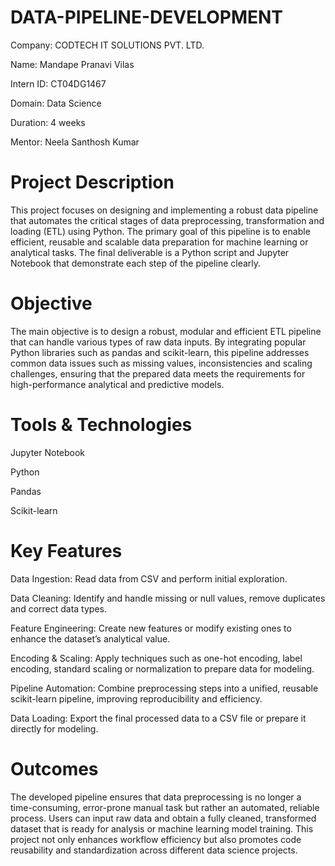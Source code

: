 # DATA-PIPELINE-DEVELOPMENT

Company: CODTECH IT SOLUTIONS PVT. LTD.

Name: Mandape Pranavi Vilas

Intern ID: CT04DG1467

Domain: Data Science

Duration: 4 weeks

Mentor: Neela Santhosh Kumar

# Project Description

This project focuses on designing and implementing a robust data pipeline that automates the critical stages of data preprocessing, transformation and loading (ETL) using Python. The primary goal of this pipeline is to enable efficient, reusable and scalable data preparation for machine learning or analytical tasks. The final deliverable is a Python script and Jupyter Notebook that demonstrate each step of the pipeline clearly.

# Objective

The main objective is to design a robust, modular and efficient ETL pipeline that can handle various types of raw data inputs. By integrating popular Python libraries such as pandas and scikit-learn, this pipeline addresses common data issues such as missing values, inconsistencies and scaling challenges, ensuring that the prepared data meets the requirements for high-performance analytical and predictive models.

# Tools & Technologies

Jupyter Notebook

Python

Pandas

Scikit-learn

# Key Features

Data Ingestion: Read data from CSV  and perform initial exploration.

Data Cleaning: Identify and handle missing or null values, remove duplicates and correct data types.

Feature Engineering: Create new features or modify existing ones to enhance the dataset’s analytical value.

Encoding & Scaling: Apply techniques such as one-hot encoding, label encoding, standard scaling or normalization to prepare data for modeling.

Pipeline Automation: Combine preprocessing steps into a unified, reusable scikit-learn pipeline, improving reproducibility and efficiency.

Data Loading: Export the final processed data to a CSV file or prepare it directly for modeling.

# Outcomes

The developed pipeline ensures that data preprocessing is no longer a time-consuming, error-prone manual task but rather an automated, reliable process. Users can input raw data and obtain a fully cleaned, transformed dataset that is ready for analysis or machine learning model training. This project not only enhances workflow efficiency but also promotes code reusability and standardization across different data science projects.


